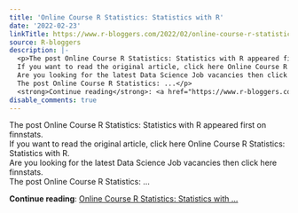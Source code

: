 ```yaml
---
title: 'Online Course R Statistics: Statistics with R'
date: '2022-02-23'
linkTitle: https://www.r-bloggers.com/2022/02/online-course-r-statistics-statistics-with-r/
source: R-bloggers
description: |-
  <p>The post Online Course R Statistics: Statistics with R appeared first on finnstats.<br />
  If you want to read the original article, click here Online Course R Statistics: Statistics with R.<br />
  Are you looking for the latest Data Science Job vacancies then click here finnstats.<br />
  The post Online Course R Statistics: ...</p>
  <strong>Continue reading</strong>: <a href="https://www.r-bloggers.com/2022/02/online-course-r-statistics-statistics-with-r/">Online Course R Statistics: Statistics with ...
disable_comments: true
---
```

<p>The post Online Course R Statistics: Statistics with R appeared first on finnstats.<br />
If you want to read the original article, click here Online Course R Statistics: Statistics with R.<br />
Are you looking for the latest Data Science Job vacancies then click here finnstats.<br />
The post Online Course R Statistics: ...</p>
<strong>Continue reading</strong>: <a href="https://www.r-bloggers.com/2022/02/online-course-r-statistics-statistics-with-r/">Online Course R Statistics: Statistics with ...